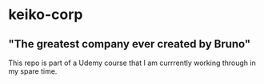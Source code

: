 # keiko-corp
"The greatest company ever created by Bruno"
--------------------------------------------
This repo is part of a Udemy course that I am currrently working through in my spare time.

